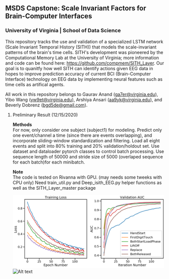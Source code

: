 ## MSDS Capstone: Scale Invariant Factors for Brain-Computer Interfaces 
### University of Virginia | School of Data Science 

This repository tracks the use and validation of a specialized LSTM network (Scale Invariant Temporal History (SITH)) that models the scale-invariant patterns of the brain's time cells. SITH's development was pioneered by the Computational Memory Lab at the University of Virginia; more information and code can be found here: https://github.com/compmem/SITH_Layer. Our goal is to quanitfy how well SITH can identify actions given EEG data in hopes to improve prediction accuracy of current BCI (Brain-Computer Interface) technology on EEG data by implementing neural features such as time cells as artifical agents. 

All work in this repository belongs to Gaurav Anand (ga7er@virginia.edu), Yibo Wang (yw9et@virginia.edu), Arshiya Ansari (aa9yk@virginia.edu), and Beverly Dobrenz (bgd5de@gmail.com). 

1. Preliminary Result (12/15/2020)

	**Methods**  
	For now, only consider one subject (subject1) for modeling. Predict only one event/channel a time (since there are events overlapping), and incorporate sliding-window standardization and filtering.
	Load all eight events and split into 80% training and 20% validation/holdout set.
	Use dataset and dataloader pytorch classes to control batch processing.
	Use sequence length of 50000 and stride size of 5000 (overlaped sequence for each batch)for each minibatch.

	**Note**  
	The code is tested on Rivanna with GPU. (may needs some tweeks with CPU only)
	Need train_util.py and Deep_isith_EEG.py helper functions as well as the SITH_Layer_master package
	
	![plot](./subject1_result_deep_isith.png)
	![Alt text](/subject1_result_deep_isith.img.jpg.png?raw=true "Title")
